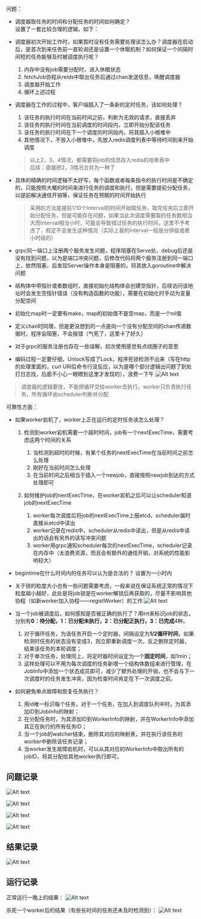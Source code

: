 问题：
* 调度器取任务的时间和分配任务的时间如何确定？\
设置了一套比较合理的逻辑，如下：

* 调度器初次开始工作时，如果暂时没有任务需要处理该怎么办？调度器在启动后，是首次到来任务前一直轮询还是设置一个休眠机制？如何保证一个间隔时间短的任务能够及时被调度执行呢？
    1. 内存中没有job需要分配时，进入休眠状态
    2. fetchJob协程从reids中取出任务后通过chan发送信息，唤醒调度器
    3. 调度器开始工作
    4. 循环上述过程

* 调度器在工作的过程中，客户端插入了一条新的定时任务，该如何处理？
    1. 该任务的执行时间在当前时间之前，判断为无效的请求，直接丢弃
    2. 该任务的执行时间在当前调度的时间段内，立即开始分配该任务
    3. 该任务的执行时间在下一个调度的时间段内，将其插入小根堆中
    4. 其他情况下，不放入小根堆中，先放入redis调度列表中等待时间到来开始调度
    > 以上2，3，4情况，都需要将job的信息存入redis的哈希表中\
    > 后续：直接把2，3情况合并为一种了

* 具体的精确的时间逻辑不太好写，每个函数或者每条指令的执行时间是不确定的，只能按照大概的时间来进行任务的调度和执行，但是需要提前分配任务，以提前解决通信开销等，保证任务在预期的时间开始执行
    > 采用的方法是提前1/10个Interval的时间开始取任务，取完任务后立即开始分配任务，但是可能存在问题，如果当此次调度需要取的任务数相当大而Interval相当小时，可能会导致错过任务的执行时间，这里不予考虑了，假定不会发生这种情况（实际上我的Interval一般是分钟级或者小时级的）

* grpc同一端口上注册两个服务发生问题，程序阻塞在Serve处，debug后还是没有找到问题，以为是端口冲突问题，后修改代码将两个服务注册到同一端口上，依然阻塞，后发现Server操作本身是阻塞的，将其放入goroutine中解决问题

* 结构体中带指针或者数组时，直接初始化结构体会创建空指针，后续访问该地址时会发生空指针错误（没有构造函数的功能），需要在初始化时手动为变量分配空间

* 初始化map时一定要有make，map的初始值不是空map，而是一个nil值
* 定义chan时同理，但是更没想到的一点是向一个没有分配空间的chan传递数据时，程序会阻塞，不会报错（气死了，这里卡了好久）

* 对于grpc的服务注册也存在一些误解，初次使用感觉有点绕圈子的意思

* 编码过程一定要仔细，Unlock写成了Lock，程序死锁检测不出来（写在http的处理里面的，curl URI后命令行没反应，以为是哪个部分逻辑出问题了到处打日志找，后面不小心一眼瞟到这里才发现的），浪费一下午
![Alt text](/pictures/genius.png)


> 调度器的逻辑要改，不能把循环交给worker去执行，worker只负责执行任务，所有循环由scheduler判断并分配

可靠性方面：
* 如果worker宕机了，worker上正在运行的定时任务该怎么处理？
    1. 检测到worker宕机需要一个超时时间，job有一个nextExecTime，需要考虑这两个时间的关系
        1. 当检测到超时的时候，有某个任务的nextExecTime在当前时间之前怎么处理
        2. 刚好在当前时间怎么处理
        3. 在当前时间之后相当于插入一个newjob，直接按照newjob到达的方式处理即可

    2. 如何维护job的nextExecTime，在worker宕机之后可以让scheduler知道job的nextExecTime
        1. worker每次调度后将job的nextExecTime上报etcd，scheduler届时直接从etcd中读出
        2. worker记录在redis中，scheduler从redis中读出，但是从redis中读出的话会有另外的读写冲突问题
        3. worker用grpc通知scheduler每次的nextExecTime，scheduler记录在内存中（太浪费资源，而且会有额外的通信开销，对系统的性能影响较大）

* begintime在什么时间内的任务可以认为是合法的？ 设置为一小时内

* 关于锁的粒度大小也有一些问题需要考虑，一般来说在保证系统正常的情况下粒度越小越好，此处是将job锁是在worker解锁后再获取的，尽量不影响其他协程（如新worker加入协程——registWorker）的工作
![Alt text](/pictures/3mutex.png)

* 当一个job被调度后，如何感知是否被正确的执行了？用int来标识job的状态，分别有**0：待分配，1：已分配未执行，2：已分配正执行，3：已完成**4种。
    1. 对于循环任务，为该任务开启一个定时器，间隔设定为**1/2循环时间**，如果检测时任务的状态没有变成3，则立即重新调度一次，反之删除定时器，结束该任务的本轮调度；
    2. 对于单次任务，处理同上，将定时器时间设定为一个**固定时间**，如1min；
    3. 这样处理可以不用为每次调度的任务新增一个结构体数组来进行管理，在JobInfo中添加一个状态成员即可，减少了额外处理的开销，也不会与下一次调度时的任务发生冲突，因为检查时间肯定在下一次调度之前。

* 如何避免单点故障和恢复任务执行？
    1. 用id唯一标识每个任务，对于一个任务，在加入到调度队列中时，为其添加ID到JobInfo的映射；
    2. 在分配任务时，为其添加ID到WorkerInfo的映射，并在WorkerInfo中添加其正在执行的所有任务ID；
    3. 当一个job的watcher结束，删除其对应的映射表，并在执行该任务的worker中删除该任务记录；
    4. 当worker发生故障宕机时，可以从其对应的WorkerInfo中取出所有的jobID，将其分配给其他worker执行即可。


## 问题记录
![Alt text](/pictures/11-28.png)

![Alt text](/pictures/failed.png)

![Alt text](/pictures/timeout.png)

![Alt text](/pictures/time_wrong.png)

## 结果记录
![Alt text](/pictures/12-4_result.png)

## 运行记录
正常运行一晚上的结果：
![Alt text](/pictures/12-5-1.png)

杀死一个worker后的结果（有些长时间的任务还未及时检测到）：
![Alt text](/pictures/12-5-2.png)